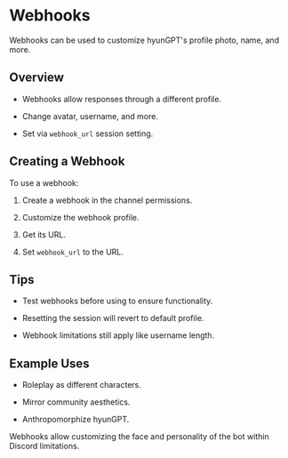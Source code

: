 # Webhooks

Webhooks can be used to customize hyunGPT's profile photo, name, and more.

## Overview

- Webhooks allow responses through a different profile.

- Change avatar, username, and more.

- Set via `webhook_url` session setting.

## Creating a Webhook

To use a webhook:

1. Create a webhook in the channel permissions.

2. Customize the webhook profile.

3. Get its URL.

4. Set `webhook_url` to the URL.

## Tips

- Test webhooks before using to ensure functionality. 

- Resetting the session will revert to default profile.

- Webhook limitations still apply like username length.

## Example Uses

- Roleplay as different characters.

- Mirror community aesthetics.

- Anthropomorphize hyunGPT.

Webhooks allow customizing the face and personality of the bot within Discord limitations.
